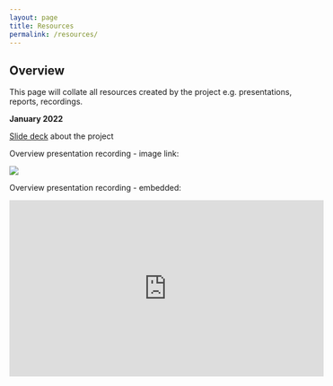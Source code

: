 ```yaml
---
layout: page
title: Resources
permalink: /resources/
---
```


## Overview
This page will collate all resources created by the project e.g. presentations, reports, recordings. 

**January 2022**

[Slide deck](https://doi.org/10.5281/zenodo.5846587) about the project

Overview presentation recording - image link: 

[![](https://img.youtube.com/vi/DjoFp8sH1QM/mqdefault.jpg )](https://www.youtube.com/watch?v=DjoFp8sH1QM) 

Overview presentation recording - embedded: 

<iframe width="560" height="315" src="https://www.youtube.com/embed/DjoFp8sH1QM" title="YouTube video player" frameborder="0" allow="accelerometer; autoplay; clipboard-write; encrypted-media; gyroscope; picture-in-picture" allowfullscreen></iframe>
